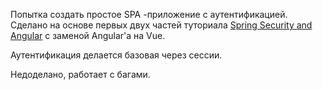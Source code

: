 Попытка создать простое SPA
-приложение с аутентификацией. Сделано на основе первых двух частей туториала [Spring Security and Angular](https://spring.io/guides/tutorials/spring-security-and-angular-js/) с заменой Angular'а на Vue.

Аутентификация делается базовая через сессии.

Недоделано, работает с багами. 